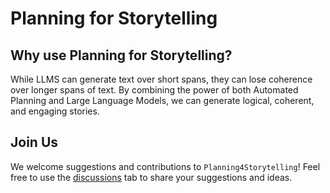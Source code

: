 # Planning for Storytelling
## Why use Planning for Storytelling?

While LLMS can generate text over short spans, they can lose coherence over longer spans of text. By combining the power of both Automated Planning and Large Language Models, we can generate logical, coherent, and engaging stories.

## Join Us
We welcome suggestions and contributions to `Planning4Storytelling`! Feel free to use the [discussions](https://github.com/orgs/Planning4Storytelling/discussions) tab to share your suggestions and ideas.

